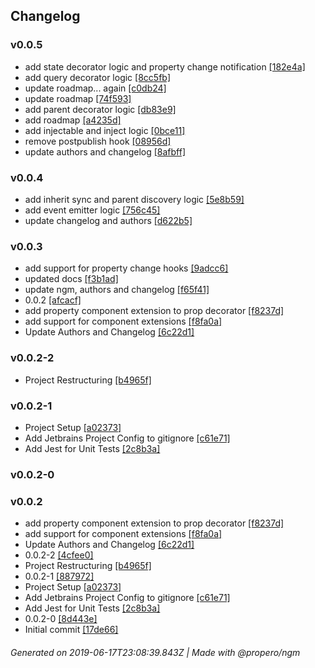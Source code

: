 ## Changelog

### v0.0.5
- add state decorator logic and property change notification [[182e4a]](commits/7eafd22f19b74e0f57f563f2b76ae8494b182e4a)
- add query decorator logic [[8cc5fb]](commits/e2cc8e34439a94c761872313e5655cccbe8cc5fb)
- update roadmap... again [[c0db24]](commits/fab3ca2b3384c8536afc51edfbeb97065ec0db24)
- update roadmap [[74f593]](commits/d7437649d8e6d42fba47ae7020b19165b074f593)
- add parent decorator logic [[db83e9]](commits/3bbfcbb181654032ef68efbba20c45125edb83e9)
- add roadmap [[a4235d]](commits/c1a51a4ef11c9cecd19a2fc94e356465fca4235d)
- add injectable and inject logic [[0bce11]](commits/d656b60efd318c59d1f2686127a6d177ce0bce11)
- remove postpublish hook [[08956d]](commits/e0883882c0f93109b7225e9504675c7c7208956d)
- update authors and changelog [[8afbff]](commits/dc9440f304cb16a332cfaee6e891b39b128afbff)

### v0.0.4
- add inherit sync and parent discovery logic [[5e8b59]](commits/f54bb88e46db057b60c0137bc8b84245e45e8b59)
- add event emitter logic [[756c45]](commits/d91b7be5908c9bf7e56614cadc7b1b312b756c45)
- update changelog and authors [[d622b5]](commits/2221f52abf867cfb0af49f08387f1e11abd622b5)

### v0.0.3
- add support for property change hooks [[9adcc6]](commits/273315603ef774f5b0f6365b05eb82afb79adcc6)
- updated docs [[f3b1ad]](commits/59ac6cec1d643030599f538f4d7e9b0a8ef3b1ad)
- update ngm, authors and changelog [[f65f41]](commits/ed7235f0527c3241b088c7fec0d3e31df5f65f41)
- 0.0.2 [[afcacf]](commits/0c6cee141266a902bf7f0d3b3b51538ad0afcacf)
- add property component extension to prop decorator [[f8237d]](commits/37ed0e211dd518e78f82d906d83d712e23f8237d)
- add support for component extensions [[f8fa0a]](commits/feb74ed3c0ec7421463780cf88a4ffd6eef8fa0a)
- Update Authors and Changelog [[6c22d1]](commits/b120c4621de204a1d9c108446dca5ed32f6c22d1)

### v0.0.2-2
- Project Restructuring [[b4965f]](commits/719c3d9a679ec2feba21cde2244a2c1230b4965f)

### v0.0.2-1
- Project Setup [[a02373]](commits/56df3c500cdd9cdef88bd3a03f0a7b50f8a02373)
- Add Jetbrains Project Config to gitignore [[c61e71]](commits/4c8bf4f8022867ea97b42760493a8c46f5c61e71)
- Add Jest for Unit Tests [[2c8b3a]](commits/f37b0eab396001b1985cd5e028847500302c8b3a)

### v0.0.2-0


### v0.0.2
- add property component extension to prop decorator [[f8237d]](commits/37ed0e211dd518e78f82d906d83d712e23f8237d)
- add support for component extensions [[f8fa0a]](commits/feb74ed3c0ec7421463780cf88a4ffd6eef8fa0a)
- Update Authors and Changelog [[6c22d1]](commits/b120c4621de204a1d9c108446dca5ed32f6c22d1)
- 0.0.2-2 [[4cfee0]](commits/03d06cf6a34372e2f174ed713e13146e3e4cfee0)
- Project Restructuring [[b4965f]](commits/719c3d9a679ec2feba21cde2244a2c1230b4965f)
- 0.0.2-1 [[887972]](commits/f33ea8e1bb1209a1cf7f1fb6200c7279f2887972)
- Project Setup [[a02373]](commits/56df3c500cdd9cdef88bd3a03f0a7b50f8a02373)
- Add Jetbrains Project Config to gitignore [[c61e71]](commits/4c8bf4f8022867ea97b42760493a8c46f5c61e71)
- Add Jest for Unit Tests [[2c8b3a]](commits/f37b0eab396001b1985cd5e028847500302c8b3a)
- 0.0.2-0 [[8d443e]](commits/8016cc2be930acf7af4cfb4cd4d650e01d8d443e)
- Initial commit [[17de66]](commits/44324b3366ad6b6e72e808e14f830c355217de66)

###### Generated on 2019-06-17T23:08:39.843Z | Made with @propero/ngm